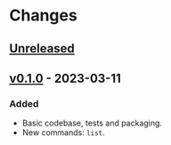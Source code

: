 # Changes

## [Unreleased]

## [v0.1.0] - 2023-03-11
### Added
- Basic codebase, tests and packaging.
- New commands: `list`.

[Unreleased]: https://github.com/wirehaiku/Sunse/tree/main
[v0.1.0]:     https://github.com/wirehaiku/Sunse/tree/v0.1.0

